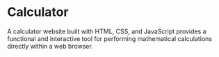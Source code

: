# Calculator
 A calculator website built with HTML, CSS, and JavaScript provides a functional and interactive tool for performing mathematical calculations directly within a web browser.
